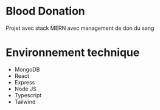 # Blood Donation 

Projet avec stack MERN avec management de don du sang 
# Environnement technique 
- MongoDB
- React
- Express
- Node JS
- Typescript
- Tailwind